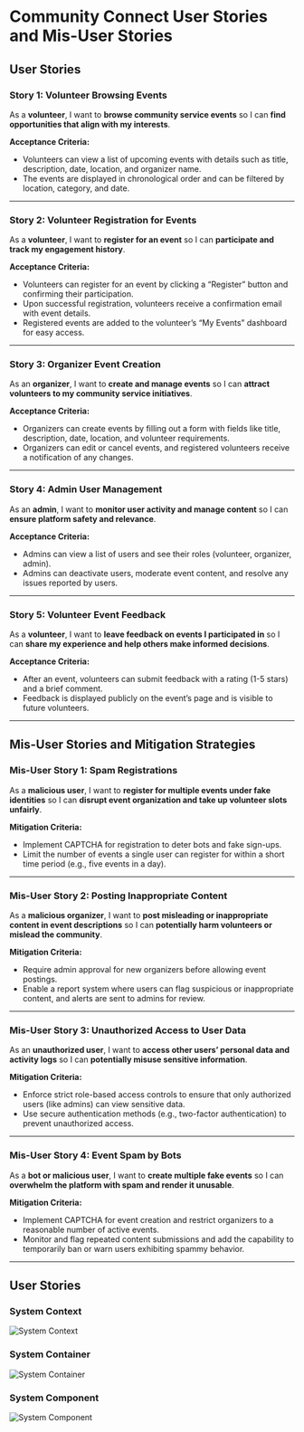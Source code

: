 # Community Connect User Stories and Mis-User Stories

## User Stories

### Story 1: Volunteer Browsing Events
As a **volunteer**, I want to **browse community service events** so I can **find opportunities that align with my interests**.

**Acceptance Criteria:**
- Volunteers can view a list of upcoming events with details such as title, description, date, location, and organizer name.
- The events are displayed in chronological order and can be filtered by location, category, and date.

---

### Story 2: Volunteer Registration for Events
As a **volunteer**, I want to **register for an event** so I can **participate and track my engagement history**.

**Acceptance Criteria:**
- Volunteers can register for an event by clicking a “Register” button and confirming their participation.
- Upon successful registration, volunteers receive a confirmation email with event details.
- Registered events are added to the volunteer’s “My Events” dashboard for easy access.

---

### Story 3: Organizer Event Creation
As an **organizer**, I want to **create and manage events** so I can **attract volunteers to my community service initiatives**.

**Acceptance Criteria:**
- Organizers can create events by filling out a form with fields like title, description, date, location, and volunteer requirements.
- Organizers can edit or cancel events, and registered volunteers receive a notification of any changes.

---

### Story 4: Admin User Management
As an **admin**, I want to **monitor user activity and manage content** so I can **ensure platform safety and relevance**.

**Acceptance Criteria:**
- Admins can view a list of users and see their roles (volunteer, organizer, admin).
- Admins can deactivate users, moderate event content, and resolve any issues reported by users.

---

### Story 5: Volunteer Event Feedback
As a **volunteer**, I want to **leave feedback on events I participated in** so I can **share my experience and help others make informed decisions**.

**Acceptance Criteria:**
- After an event, volunteers can submit feedback with a rating (1-5 stars) and a brief comment.
- Feedback is displayed publicly on the event’s page and is visible to future volunteers.

---

## Mis-User Stories and Mitigation Strategies

### Mis-User Story 1: Spam Registrations
As a **malicious user**, I want to **register for multiple events under fake identities** so I can **disrupt event organization and take up volunteer slots unfairly**.

**Mitigation Criteria:**
- Implement CAPTCHA for registration to deter bots and fake sign-ups.
- Limit the number of events a single user can register for within a short time period (e.g., five events in a day).

---

### Mis-User Story 2: Posting Inappropriate Content
As a **malicious organizer**, I want to **post misleading or inappropriate content in event descriptions** so I can **potentially harm volunteers or mislead the community**.

**Mitigation Criteria:**
- Require admin approval for new organizers before allowing event postings.
- Enable a report system where users can flag suspicious or inappropriate content, and alerts are sent to admins for review.

---

### Mis-User Story 3: Unauthorized Access to User Data
As an **unauthorized user**, I want to **access other users’ personal data and activity logs** so I can **potentially misuse sensitive information**.

**Mitigation Criteria:**
- Enforce strict role-based access controls to ensure that only authorized users (like admins) can view sensitive data.
- Use secure authentication methods (e.g., two-factor authentication) to prevent unauthorized access.

---

### Mis-User Story 4: Event Spam by Bots
As a **bot or malicious user**, I want to **create multiple fake events** so I can **overwhelm the platform with spam and render it unusable**.

**Mitigation Criteria:**
- Implement CAPTCHA for event creation and restrict organizers to a reasonable number of active events.
- Monitor and flag repeated content submissions and add the capability to temporarily ban or warn users exhibiting spammy behavior.

---

## User Stories
### System Context
![System Context](SystemContext-001.png "System Context")
### System Container
![System Container](Container-001.png "System Container")
### System Component
![System Component](Component-001.png    "System Component")
